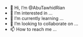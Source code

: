 - 👋 Hi, I’m @AbuTawhidRian
- 👀 I’m interested in ...
- 🌱 I’m currently learning ...
- 💞️ I’m looking to collaborate on ...
- 📫 How to reach me ...

<!---
AbuTawhidRian/AbuTawhidRian is a ✨ special ✨ repository because its `README.md` (this file) appears on your GitHub profile.
You can click the Preview link to take a look at your changes.
--->
